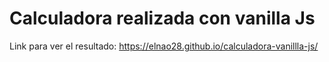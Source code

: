 # Calculadora realizada con vanilla Js
Link para ver el resultado: https://elnao28.github.io/calculadora-vanillla-js/